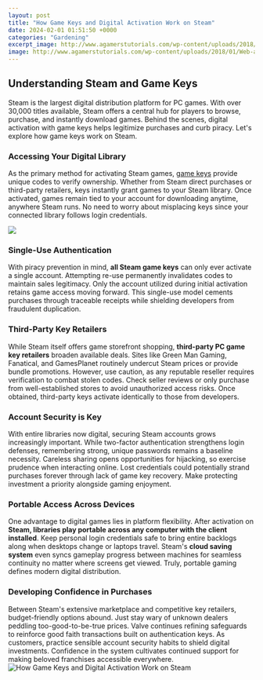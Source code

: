 ```yaml
---
layout: post
title: "How Game Keys and Digital Activation Work on Steam"
date: 2024-02-01 01:51:50 +0000
categories: "Gardening"
excerpt_image: http://www.agamerstutorials.com/wp-content/uploads/2018/01/Web-activation.jpg
image: http://www.agamerstutorials.com/wp-content/uploads/2018/01/Web-activation.jpg
---
```


## Understanding Steam and Game Keys 
Steam is the largest digital distribution platform for PC games. With over 30,000 titles available, Steam offers a central hub for players to browse, purchase, and instantly download games. Behind the scenes, digital activation with game keys helps legitimize purchases and curb piracy. Let's explore how game keys work on Steam.
### Accessing Your Digital Library 
As the primary method for activating Steam games, [game keys](https://store.fi.io.vn/womens-gardening-funny-1) provide unique codes to verify ownership. Whether from Steam direct purchases or third-party retailers, keys instantly grant games to your Steam library. Once activated, games remain tied to your account for downloading anytime, anywhere Steam runs. No need to worry about misplacing keys since your connected library follows login credentials. 

![](https://geekrumor.com/wp-content/uploads/2022/10/steam-activate-key-box.png)
### Single-Use Authentication 
With piracy prevention in mind, **all Steam game keys** can only ever activate a single account. Attempting re-use permanently invalidates codes to maintain sales legitimacy. Only the account utilized during initial activation retains game access moving forward. This single-use model cements purchases through traceable receipts while shielding developers from fraudulent duplication. 
### Third-Party Key Retailers 
While Steam itself offers game storefront shopping, **third-party PC game key retailers** broaden available deals. Sites like Green Man Gaming, Fanatical, and GamesPlanet routinely undercut Steam prices or provide bundle promotions. However, use caution, as any reputable reseller requires verification to combat stolen codes. Check seller reviews or only purchase from well-established stores to avoid unauthorized access risks. Once obtained, third-party keys activate identically to those from developers.
### Account Security is Key
With entire libraries now digital, securing Steam accounts grows increasingly important. While two-factor authentication strengthens login defenses, remembering strong, unique passwords remains a baseline necessity. Careless sharing opens opportunities for hijacking, so exercise prudence when interacting online. Lost credentials could potentially strand purchases forever through lack of game key recovery. Make protecting investment a priority alongside gaming enjoyment.
### Portable Access Across Devices
One advantage to digital games lies in platform flexibility. After activation on **Steam, libraries play portable across any computer with the client installed**. Keep personal login credentials safe to bring entire backlogs along when desktops change or laptops travel. Steam's **cloud saving system** even syncs gameplay progress between machines for seamless continuity no matter where screens get viewed. Truly, portable gaming defines modern digital distribution.
### Developing Confidence in Purchases 
Between Steam's extensive marketplace and competitive key retailers, budget-friendly options abound. Just stay wary of unknown dealers peddling too-good-to-be-true prices. Valve continues refining safeguards to reinforce good faith transactions built on authentication keys. As customers, practice sensible account security habits to shield digital investments. Confidence in the system cultivates continued support for making beloved franchises accessible everywhere.
![How Game Keys and Digital Activation Work on Steam](http://www.agamerstutorials.com/wp-content/uploads/2018/01/Web-activation.jpg)